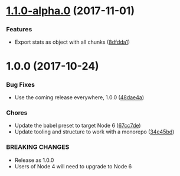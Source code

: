 <a name="1.1.0-alpha.0"></a>
# [1.1.0-alpha.0](https://github.com/rocjs/extensions/compare/v1.0.0...v1.1.0-alpha.0) (2017-11-01)


### Features

* Export stats as object with all chunks ([8dfdda1](https://github.com/rocjs/extensions/commit/8dfdda1))



<a name="1.0.0"></a>
# 1.0.0 (2017-10-24)


### Bug Fixes

* Use the coming release everywhere, 1.0.0 ([48dae4a](https://github.com/rocjs/extensions/commit/48dae4a))


### Chores

* Update the babel preset to target Node 6 ([67cc7de](https://github.com/rocjs/extensions/commit/67cc7de))
* Update tooling and structure to work with a monorepo ([34e45bd](https://github.com/rocjs/extensions/commit/34e45bd))


### BREAKING CHANGES

* Release as 1.0.0
* Users of Node 4 will need to upgrade to Node 6



